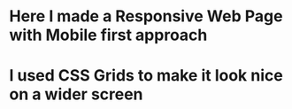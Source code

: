 # Here I made a Responsive Web Page with Mobile first approach
# I used CSS Grids to make it look nice on a wider screen